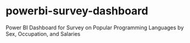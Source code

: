 # powerbi-survey-dashboard
Power BI Dashboard for Survey on Popular Programming Languages by Sex, Occupation, and Salaries
